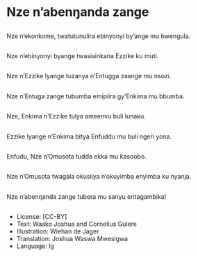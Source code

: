 # Nze n’abenŋanda zange

##
Nze n’ekonkome,
twatutunulira ebinyonyi
by’ange mu bwengula.

##
Nze n’ebinyonyi byange
twasisinkana Ezzike ku
muti.

##
Nze n’Ezzike lyange
tuzanya n’Entugga
zaange mu nsozi.

##
Nze n’Entuga zange
tubumba emipiira
gy’Enkima mu bbumba.

##
Nze, Enkima n’Ezzike
tulya ameenvu buli
lunaku.

##
Ezzike lyange n’Enkima
bitya Enfuddu mu buli
ngeri yona.

##
Enfudu, Nze n’Omusota
tudda ekka mu
kasoobo.

##
Nze n’Omusota twagala
okusiiya n’okuyimba
enyimba ku nyanja.

##
Nze n’abenŋanda zange
tubera mu sanyu
eritagambika!

##
* License: [CC-BY]
* Text: Waako Joshua and Cornelius Gulere
* Illustration: Wiehan de Jager
* Translation: Joshua Waswa Mwesigwa
* Language: lg
